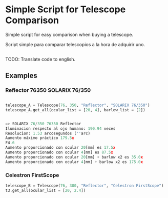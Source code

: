 # Simple Script for Telescope Comparison

Simple script for easy comparison when buying a telescope.

Script simple para comparar telescopios a la hora de adquirir uno.

## 

TODO: Translate code to english. 

## Examples


### Reflector 76350 SOLARIX 76/350
```python

telescope_A = Telescope(76, 350, "Reflector", "SOLARIX 76/350")
telescope_A.get_all(ocular_list = [20, 4], barlow_list = [2])


=> SOLARIX 76/350 76350 Reflector
Iluminacion respecto al ojo humano: 190.94 veces
Resolucion: 1.53 arcosegundos (''arc)
Aumento máximo práctico 179.5x
F4.6
Aumento proporcionado con ocular 20[mm] es 17.5x
Aumento proporcionado con ocular 4[mm] es 87.5x
Aumento proporcionado con ocular 20[mm] + barlow x2 es 35.0x
Aumento proporcionado con ocular 4[mm] + barlow x2 es 175.0x
```

### Celestron FirstScope
```python
telescope_B = Telescope(76, 300, "Reflector", "Celestron FirstScope")
t3.get_all(ocular_list = [20, 2.4])
```
